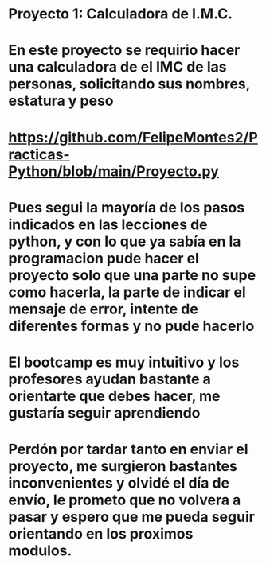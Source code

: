 # Proyecto 1: Calculadora de I.M.C.

# En este proyecto se requirio hacer una calculadora de el IMC de las personas, solicitando sus nombres, estatura y peso
# https://github.com/FelipeMontes2/Practicas-Python/blob/main/Proyecto.py
# Pues segui la mayoría de los pasos indicados en las lecciones de python, y con lo que ya sabía en la programacion pude hacer el proyecto solo que una parte no supe como hacerla, la parte de indicar el mensaje de error, intente de diferentes formas y no pude hacerlo
# El bootcamp es muy intuitivo y los profesores ayudan bastante a orientarte que debes hacer, me gustaría seguir aprendiendo
# Perdón por tardar tanto en enviar el proyecto, me surgieron bastantes inconvenientes y olvidé el día de envío, le prometo que no volvera a pasar y espero que me pueda seguir orientando en los proximos modulos.

